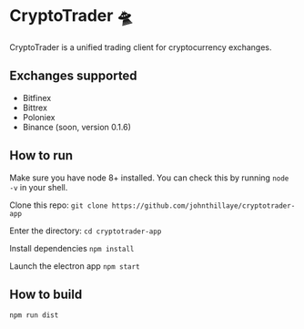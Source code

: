 # CryptoTrader 🛸

CryptoTrader is a unified trading client for cryptocurrency exchanges.

## Exchanges supported

- Bitfinex
- Bittrex
- Poloniex
- Binance (soon, version 0.1.6)

## How to run

Make sure you have node 8+ installed. You can check this by running `node -v` in your shell.

Clone this repo:
`git clone https://github.com/johnthillaye/cryptotrader-app`

Enter the directory:
`cd cryptotrader-app`

Install dependencies
`npm install`

Launch the electron app
`npm start`

## How to build 

`npm run dist`
